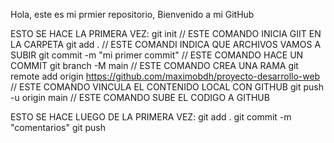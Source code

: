 Hola, este es mi prmier repositorio, Bienvenido a mi GitHub

ESTO SE HACE LA PRIMERA VEZ:
git init // ESTE COMANDO INICIA GIIT EN LA CARPETA
git add . // ESTE COMANDI INDICA QUE ARCHIVOS VAMOS A SUBIR
git commit -m "mi primer commit" // ESTE COMANDO HACE UN COMMIT
git branch -M main // ESTE COMANDO CREA UNA RAMA
git remote add origin https://github.com/maximobdh/proyecto-desarrollo-web // ESTE COMANDO VINCULA EL CONTENIDO LOCAL CON GITHUB
git push -u origin main // ESTE COMANDO SUBE EL CODIGO A GITHUB

ESTO SE HACE LUEGO DE LA PRIMERA VEZ:
git add .
git commit -m "comentarios"
git push
